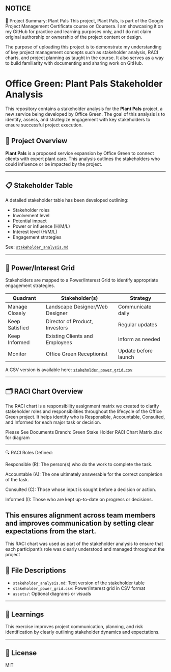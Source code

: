 ## NOTICE ##
📘 Project Summary: Plant Pals
This project, Plant Pals, is part of the Google Project Management Certificate course on Coursera. I am showcasing it on my GitHub for practice and learning purposes only, and I do not claim original authorship or ownership of the project content or design.

The purpose of uploading this project is to demonstrate my understanding of key project management concepts such as stakeholder analysis, RACI charts, and project planning as taught in the course. It also serves as a way to build familiarity with documenting and sharing work on GitHub.


# Office Green: Plant Pals Stakeholder Analysis

This repository contains a stakeholder analysis for the **Plant Pals** project, a new service being developed by Office Green. The goal of this analysis is to identify, assess, and strategize engagement with key stakeholders to ensure successful project execution.

## 🚀 Project Overview

**Plant Pals** is a proposed service expansion by Office Green to connect clients with expert plant care. This analysis outlines the stakeholders who could influence or be impacted by the project.

---

## 📋 Stakeholder Table

A detailed stakeholder table has been developed outlining:

- Stakeholder roles
- Involvement level
- Potential impact
- Power or influence (H/M/L)
- Interest level (H/M/L)
- Engagement strategies

See: [`stakeholder_analysis.md`](stakeholder_analysis.md)

---

## 🔌 Power/Interest Grid

Stakeholders are mapped to a Power/Interest Grid to identify appropriate engagement strategies.

| Quadrant        | Stakeholder(s)                             | Strategy             |
|-----------------|---------------------------------------------|----------------------|
| Manage Closely  | Landscape Designer/Web Designer             | Communicate daily    |
| Keep Satisfied  | Director of Product, Investors              | Regular updates      |
| Keep Informed   | Existing Clients and Employees              | Inform as needed     |
| Monitor         | Office Green Receptionist                   | Update before launch |

A CSV version is available here: [`stakeholder_power_grid.csv`]([stakeholder_power_grid.csv](https://github.com/Michaellam001/office-green-stakeholder-analysis#:~:text=Green%20Stake%20Holder%20RACI%20Chart%20Matrix.xlsx))

---
## 🗂 RACI Chart Overview
The RACI chart is a responsibility assignment matrix we created to clarify stakeholder roles and responsibilities throughout the lifecycle of the Office Green project. It helps identify who is Responsible, Accountable, Consulted, and Informed for each major task or decision.

Please See Documents Branch: Green Stake Holder RACI Chart Matrix.xlsx for diagram

---
🔍 RACI Roles Defined:

Responsible (R): The person(s) who do the work to complete the task.

Accountable (A): The one ultimately answerable for the correct completion of the task.

Consulted (C): Those whose input is sought before a decision or action.

Informed (I): Those who are kept up-to-date on progress or decisions.

**This ensures alignment across team members and improves communication by setting clear expectations from the start**.
---

This RACI chart was used as part of the stakeholder analysis to ensure that each participant’s role was clearly understood and managed throughout the project
## 📂 File Descriptions

- `stakeholder_analysis.md`: Text version of the stakeholder table
- `stakeholder_power_grid.csv`: Power/Interest grid in CSV format
- `assets/`: Optional diagrams or visuals

---

## 🧠 Learnings

This exercise improves project communication, planning, and risk identification by clearly outlining stakeholder dynamics and expectations.

---

## 📎 License

MIT
